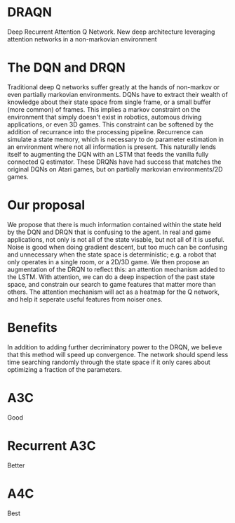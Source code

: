 # DRAQN
Deep Recurrent Attention Q Network. New deep architecture leveraging attention networks in a non-markovian environment

# The DQN and DRQN
Traditional deep Q networks suffer greatly at the hands of non-markov or even partially markovian environments. DQNs have to extract their wealth of knowledge about their state space from single frame, or a small buffer (more common) of frames. This implies a markov constraint on the environment that simply doesn't exist in robotics, automous driving applications, or even 3D games. This constraint can be softened by the addition of recurrance into the processing pipeline. Recurrence can simulate a state memory, which is necessary to do parameter estimation in an environment where not all information is present. This naturally lends itself to augmenting the DQN with an LSTM that feeds the vanilla fully connected Q estimator. These DRQNs have had success that matches the original DQNs on Atari games, but on partially markovian environments/2D games. 

# Our proposal
We propose that there is much information contained within the state held by the DQN and DRQN that is confusing to the agent. In real and game applications, not only is not all of the state visable, but not all of it is useful. Noise is good when doing gradient descent, but too much can be confusing and unnecessary when the state space is deterministic; e.g. a robot that only operates in a single room, or a 2D/3D game. We then propose an augmentation of the DRQN to reflect this: an attention mechanism added to the LSTM. With attention, we can do a deep inspection of the past state space, and constrain our search to game features that matter more than others. The attention mechanism will act as a heatmap for the Q network, and help it seperate useful features from noiser ones. 

# Benefits
In addition to adding further decriminatory power to the DRQN, we believe that this method will speed up convergence. The network should spend less time searching randomly through the state space if it only cares about optimizing a fraction of the parameters.  

# A3C
Good

# Recurrent A3C
Better

# A4C
Best


